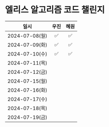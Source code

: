 # 엘리스 알고리즘 코드 챌린지

|일시|우진|혜원|
|:--:|:--:|:--:|
|2024-07-08(월)|✅|✅|
|2024-07-09(화)|✅|✅|
|2024-07-10(수)|✅|✅|
|2024-07-11(목)|||
|2024-07-12(금)|||
|2024-07-15(월)|||
|2024-07-16(화)|||
|2024-07-17(수)|||
|2024-07-18(목)|||
|2024-07-19(금)|||
